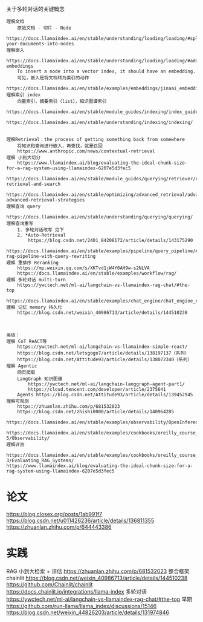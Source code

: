 关于多轮对话的关键概念

	理解文档
		原始文档 - 切片 - Node
		https://docs.llamaindex.ai/en/stable/understanding/loading/loading/#splitting-your-documents-into-nodes
	理解嵌入
		https://docs.llamaindex.ai/en/stable/understanding/loading/loading/#adding-embeddings
		To insert a node into a vector index, it should have an embedding.
		可见，嵌入是将文档转为索引的动作
		https://docs.llamaindex.ai/en/stable/examples/embeddings/jinaai_embeddings/
	理解索引 index
		向量索引，摘要索引（list），知识图谱索引
		https://docs.llamaindex.ai/en/stable/module_guides/indexing/index_guide/
		https://docs.llamaindex.ai/en/stable/understanding/indexing/indexing/
	
		
	理解Retrieval：the process of getting something back from somewhere
		将知识和查询进行嵌入，再查找，就是召回
		https://www.anthropic.com/news/contextual-retrieval
	理解 小到大切分
		https://www.llamaindex.ai/blog/evaluating-the-ideal-chunk-size-for-a-rag-system-using-llamaindex-6207e5d3fec5
		https://docs.llamaindex.ai/en/stable/module_guides/querying/retriever/retrievers/#advanced-retrieval-and-search
		https://docs.llamaindex.ai/en/stable/optimizing/advanced_retrieval/advanced_retrieval/#main-advanced-retrieval-strategies
	理解查询 query
		https://docs.llamaindex.ai/en/stable/understanding/querying/querying/
	理解查询重写
		1. 多轮对话改写 见下
		2. *Auto-Retrieval
			https://blog.csdn.net/2401_84208172/article/details/143175290
			https://docs.llamaindex.ai/en/stable/examples/pipeline/query_pipeline/#1-rag-pipeline-with-query-rewriting
	理解 重排序 Reranking
        https://mp.weixin.qq.com/s/XKTvd1jW4Y0AH9w-s2NLVA
        https://docs.llamaindex.ai/en/stable/examples/workflow/rag/
	理解 多轮对话 multi-turn
		https://ywctech.net/ml-ai/langchain-vs-llamaindex-rag-chat/#the-top
		https://docs.llamaindex.ai/en/stable/examples/chat_engine/chat_engine_condense_plus_context/
	理解 记忆 memory 持久化
		https://blog.csdn.net/weixin_40986713/article/details/144510238



	高级：
	理解 CoT ReACT等
		https://ywctech.net/ml-ai/langchain-vs-llamaindex-simple-react/
		https://blog.csdn.net/letsgogo7/article/details/138197137（系列）
		https://blog.csdn.net/Attitude93/article/details/138072340（系列）
	理解 Agentic
		网页爬取 
		LangGraph 知识图谱
			https://ywctech.net/ml-ai/langchain-langgraph-agent-part1/
			https://cloud.tencent.com/developer/article/2375641
		Agents https://blog.csdn.net/Attitude93/article/details/139452945
	理解可观测
		https://zhuanlan.zhihu.com/p/681532023
		https://blog.csdn.net/zhishi0000/article/details/140964285
		https://docs.llamaindex.ai/en/stable/examples/observability/OpenInferenceCallback/
		https://docs.llamaindex.ai/en/stable/examples/cookbooks/oreilly_course_cookbooks/Module-5/Observability/
	理解评测
		https://docs.llamaindex.ai/en/stable/examples/cookbooks/oreilly_course_cookbooks/Module-3/Evaluating_RAG_Systems/
    https://www.llamaindex.ai/blog/evaluating-the-ideal-chunk-size-for-a-rag-system-using-llamaindex-6207e5d3fec5
		
		
# 论文
https://blog.closex.org/posts/1ab991f7
https://blog.csdn.net/u011426236/article/details/136811355
https://zhuanlan.zhihu.com/p/644443386


# 实践
RAG 小到大检索 + 评估 https://zhuanlan.zhihu.com/p/681532023
整合框架 chainlit https://blog.csdn.net/weixin_40986713/article/details/144510238
    https://github.com/Chainlit/chainlit
    https://docs.chainlit.io/integrations/llama-index
多轮对话 https://ywctech.net/ml-ai/langchain-vs-llamaindex-rag-chat/#the-top
    早期
        https://github.com/run-llama/llama_index/discussions/15146
        https://blog.csdn.net/weixin_44826203/article/details/131974846